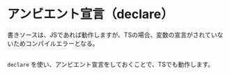 # アンビエント宣言（declare）

書きソースは、JSであれば動作しますが、TSの場合、変数の宣言がされていないためコンパイルエラーとなる。
```javascript
```
```declare```
を使い、アンビエント宣言をしておくことで、TSでも動作します。

